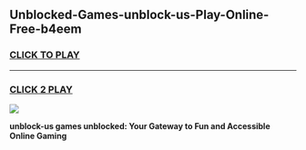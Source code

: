 
## Unblocked-Games-unblock-us-Play-Online-Free-b4eem
<h3>
<a href="https://premium76.site?title=unblock-us&ref=26A">CLICK TO PLAY</a></h3>
<hr>

<h3>
<a href="https://premium76.site?title=unblock-us&ref=26A">CLICK 2 PLAY</a>
  
</h3>

<a href="https://premium76.site?title=unblock-us&ref=26A"><img src="https://clearcache.store/games.png"></a>


**unblock-us games unblocked: Your Gateway to Fun and Accessible Online Gaming**
